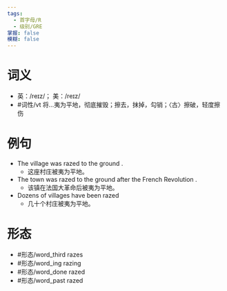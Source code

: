 ```yaml
---
tags:
  - 首字母/R
  - 级别/GRE
掌握: false
模糊: false
---
```

# 词义
- 英：/reɪz/； 美：/reɪz/
- #词性/vt  将…夷为平地，彻底摧毁；擦去，抹掉，勾销；〈古〉擦破，轻度擦伤
# 例句
- The village was razed to the ground .
	- 这座村庄被夷为平地。
- The town was razed to the ground after the French Revolution .
	- 该镇在法国大革命后被夷为平地。
- Dozens of villages have been razed
	- 几十个村庄被夷为平地。
# 形态
- #形态/word_third razes
- #形态/word_ing razing
- #形态/word_done razed
- #形态/word_past razed
